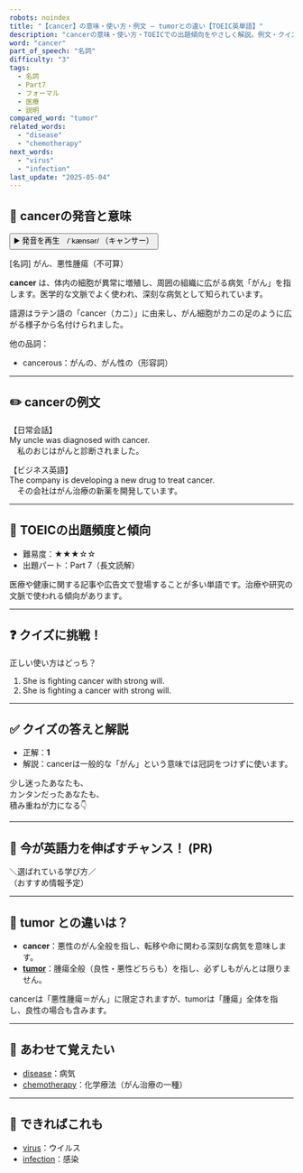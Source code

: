 ```yaml
---
robots: noindex
title: "【cancer】の意味・使い方・例文 ― tumorとの違い【TOEIC英単語】"
description: "cancerの意味・使い方・TOEICでの出題傾向をやさしく解説。例文・クイズ付きでtumorとの違いもわかりやすく学べます。"
word: "cancer"
part_of_speech: "名詞"
difficulty: "3"
tags:
  - 名詞
  - Part7
  - フォーマル
  - 医療
  - 説明
compared_word: "tumor"
related_words:
  - "disease"
  - "chemotherapy"
next_words:
  - "virus"
  - "infection"
last_update: "2025-05-04"
---
```


## 🔰 cancerの発音と意味

<button class="play-audio" onclick="playTTS('cancer')">
  <span class="play-audio-main">
    ▶️ 発音を再生　/ˈkænsər/
  </span>
  <span class="play-audio-sub">
    （キャンサー）
  </span>
</button>

[名詞] がん、悪性腫瘍（不可算）

**cancer** は、体内の細胞が異常に増殖し、周囲の組織に広がる病気「がん」を指します。医学的な文脈でよく使われ、深刻な病気として知られています。

語源はラテン語の「cancer（カニ）」に由来し、がん細胞がカニの足のように広がる様子から名付けられました。

他の品詞：  
- cancerous：がんの、がん性の（形容詞）

---

## ✏️ cancerの例文

【日常会話】  
My uncle was diagnosed with cancer.  
　私のおじはがんと診断されました。

【ビジネス英語】  
The company is developing a new drug to treat cancer.  
　その会社はがん治療の新薬を開発しています。

---

## 🎯 TOEICの出題頻度と傾向

- 難易度：★★★☆☆
- 出題パート：Part 7（長文読解）

医療や健康に関する記事や広告文で登場することが多い単語です。治療や研究の文脈で使われる傾向があります。

---

## ❓ クイズに挑戦！

正しい使い方はどっち？

1. She is fighting cancer with strong will.  
2. She is fighting a cancer with strong will.

---

## ✅ クイズの答えと解説

- 正解：**1**
- 解説：cancerは一般的な「がん」という意味では冠詞をつけずに使います。

少し迷ったあなたも、  
カンタンだったあなたも、  
積み重ねが力になる👇️

---

## 🚀 今が英語力を伸ばすチャンス！ (PR)

<div class="info-center">
＼選ばれている学び方／<br>  
（おすすめ情報予定）
</div>

---

## 🤔  tumor との違いは？

- **cancer**：悪性のがん全般を指し、転移や命に関わる深刻な病気を意味します。
- **[tumor](/word/tumor)**：腫瘍全般（良性・悪性どちらも）を指し、必ずしもがんとは限りません。

cancerは「悪性腫瘍＝がん」に限定されますが、tumorは「腫瘍」全体を指し、良性の場合も含みます。

---

## 🧩 あわせて覚えたい

- [disease](/word/disease)：病気
- [chemotherapy](/word/chemotherapy)：化学療法（がん治療の一種）

---

## 📖 できればこれも

- [virus](/word/virus)：ウイルス
- [infection](/word/infection)：感染

<!-- cvid: aid47_bid31 -->
